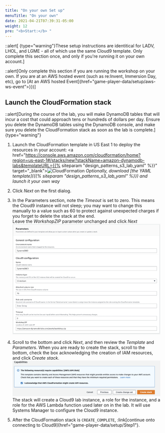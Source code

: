 ```yaml
---
title: "On your own Set up"
menuTitle: "On your own"
date: 2021-04-21T07:39:31-05:00
weight: 12
pre: "<b>Start:</b> "
---
```


::alert[ {type="warning"}These setup instructions are identitical for LADV, LHOL, and LGME - all of which use the same Cloud9 template.
Only complete this section once, and only if you're running it on your own account.]

::alert[Only complete this section if you are running the workshop on your own. If you are at an AWS hosted event (such as re\:Invent, Immersion Day, etc), go to [At an AWS hosted Event]{href="game-player-data/setup/aws-ws-event">}})]
## Launch the CloudFormation stack
::alert[During the course of the lab, you will make DynamoDB tables that will incur a cost that could approach tens or hundreds of dollars per day. Ensure you delete the DynamoDB tables using the DynamoDB console, and make sure you delete the CloudFormation stack as soon as the lab is complete.]{type="warning"}

1. Launch the CloudFormation template in US East 1 to deploy the resources in your account:
  <a href="https://console.aws.amazon.com/cloudformation/home?region=us-east-1#/stacks/new?stackName=amazon-dynamodb-labs&templateURL={{% siteparam "design_patterns_s3_lab_yaml" %}}" target="_blank"><img src="/images/cloudformation-launch-stack.png" alt="CloudFormation"/></a>
  *Optionally, download [the YAML template]({{% siteparam "design_patterns_s3_lab_yaml" %}}) and launch it your own way*

1. Click *Next* on the first dialog.

1. In the Parameters section, note the *Timeout* is set to zero. This means the Cloud9 instance will not sleep; you may want to change this manually to a value such as 60 to protect against unexpected charges if you forget to delete the stack at the end.  
    Leave the *WorkshopZIP* parameter unchanged and click *Next*
![CloudFormation parameters](/static/images/awsconsole1.png)

1. Scroll to the bottom and click *Next*, and then review the *Template* and *Parameters*. When you are ready to create the stack, scroll to the bottom, check the box acknowledging the creation of IAM resources, and click *Create stack*.
![CloudFormation parameters](/static/images/awsconsole2.png)
  The stack will create a Cloud9 lab instance, a role for the instance, and a role for the AWS Lambda function used later on in the lab. It will use Systems Manager to configure the Cloud9 instance.


1. After the CloudFormation stack is `CREATE_COMPLETE`, :link[continue onto connecting to Cloud9]{href="game-player-data/setup/Step1"}.  
